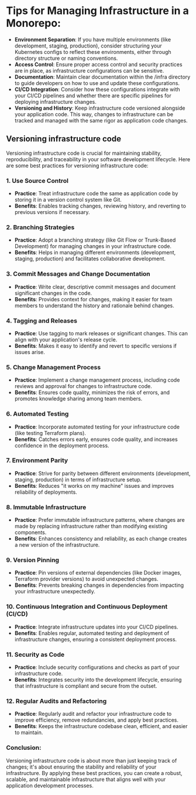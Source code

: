 # Tips for Managing Infrastructure in a Monorepo:
-   **Environment Separation**: If you have multiple environments (like development, staging, production), consider structuring your Kubernetes configs to reflect these environments, either through directory structure or naming conventions.
-   **Access Control**: Ensure proper access control and security practices are in place, as infrastructure configurations can be sensitive.
-   **Documentation**: Maintain clear documentation within the /infra directory to guide developers on how to use and update these configurations.
-   **CI/CD Integration**: Consider how these configurations integrate with your CI/CD pipelines and whether there are specific pipelines for deploying infrastructure changes.
-   **Versioning and History**: Keep infrastructure code versioned alongside your application code. This way, changes to infrastructure can be tracked and managed with the same rigor as application code changes.

## Versioning infrastructure code
Versioning infrastructure code is crucial for maintaining stability, reproducibility, and traceability in your software development lifecycle. Here are some best practices for versioning infrastructure code:

### 1. **Use Source Control**
-   **Practice**: Treat infrastructure code the same as application code by storing it in a version control system like Git.
-   **Benefits**: Enables tracking changes, reviewing history, and reverting to previous versions if necessary.

### 2. **Branching Strategies**
-   **Practice**: Adopt a branching strategy (like Git Flow or Trunk-Based Development) for managing changes in your infrastructure code.
-   **Benefits**: Helps in managing different environments (development, staging, production) and facilitates collaborative development.

### 3. **Commit Messages and Change Documentation**
-   **Practice**: Write clear, descriptive commit messages and document significant changes in the code.
-   **Benefits**: Provides context for changes, making it easier for team members to understand the history and rationale behind changes.

### 4. **Tagging and Releases**
-   **Practice**: Use tagging to mark releases or significant changes. This can align with your application's release cycle.
-   **Benefits**: Makes it easy to identify and revert to specific versions if issues arise.

### 5. **Change Management Process**
-   **Practice**: Implement a change management process, including code reviews and approval for changes to infrastructure code.
-   **Benefits**: Ensures code quality, minimizes the risk of errors, and promotes knowledge sharing among team members.

### 6. **Automated Testing**
-   **Practice**: Incorporate automated testing for your infrastructure code (like testing Terraform plans).
-   **Benefits**: Catches errors early, ensures code quality, and increases confidence in the deployment process.

### 7. **Environment Parity**
-   **Practice**: Strive for parity between different environments (development, staging, production) in terms of infrastructure setup.
-   **Benefits**: Reduces "it works on my machine" issues and improves reliability of deployments.

### 8. **Immutable Infrastructure**
-   **Practice**: Prefer immutable infrastructure patterns, where changes are made by replacing infrastructure rather than modifying existing components.
-   **Benefits**: Enhances consistency and reliability, as each change creates a new version of the infrastructure.

### 9. **Version Pinning**
-   **Practice**: Pin versions of external dependencies (like Docker images, Terraform provider versions) to avoid unexpected changes.
-   **Benefits**: Prevents breaking changes in dependencies from impacting your infrastructure unexpectedly.

### 10. **Continuous Integration and Continuous Deployment (CI/CD)**
-   **Practice**: Integrate infrastructure updates into your CI/CD pipelines.
-   **Benefits**: Enables regular, automated testing and deployment of infrastructure changes, ensuring a consistent deployment process.

### 11. **Security as Code**
-   **Practice**: Include security configurations and checks as part of your infrastructure code.
-   **Benefits**: Integrates security into the development lifecycle, ensuring that infrastructure is compliant and secure from the outset.

### 12. **Regular Audits and Refactoring**
-   **Practice**: Regularly audit and refactor your infrastructure code to improve efficiency, remove redundancies, and apply best practices.
-   **Benefits**: Keeps the infrastructure codebase clean, efficient, and easier to maintain.

### Conclusion:
Versioning infrastructure code is about more than just keeping track of changes; it's about ensuring the stability and reliability of your infrastructure. By applying these best practices, you can create a robust, scalable, and maintainable infrastructure that aligns well with your application development processes.
